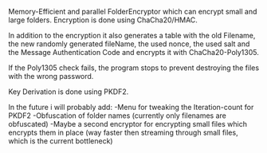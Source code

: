 Memory-Efficient and parallel FolderEncryptor which can encrypt small and large folders.
Encryption is done using ChaCha20/HMAC. 

In addition to the encryption it also generates a table with the old Filename, 
the new randomly generated fileName, the used nonce, the used salt and the 
Message Authentication Code and encrypts it with ChaCha20-Poly1305.

If the Poly1305 check fails, the program stops to prevent destroying the files 
with the wrong password.

Key Derivation is done using PKDF2.

In the future i will probably add:
-Menu for tweaking the Iteration-count for PKDF2
-Obfuscation of folder names (currently only filenames are obfuscated)
-Maybe a second encryptor for encrypting small files which encrypts them in place 
  (way faster then streaming through small files, which is the current bottleneck)
